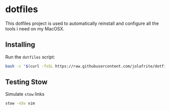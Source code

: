 # dotfiles

This dotfiles project is used to automatically reinstall and configure all the tools i need on my MacOSX.

## Installing

Run the `dotfiles` script:
```sh
bash -c "$(curl -fsSL https://raw.githubusercontent.com/jolafrite/dotfiles/main/dotfiles)"
```

## Testing Stow

Simulate `stow` links

```sh
stow -nSv vim
```
